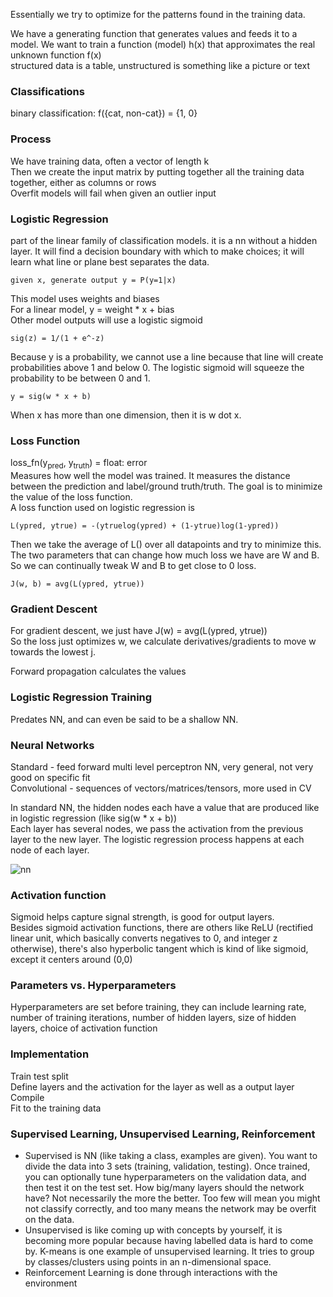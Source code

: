 Essentially we try to optimize for the patterns found in the training data. 

We have a generating function that generates values and feeds it to a model. 
We want to train a function (model) h(x) that approximates the real unknown function f(x)  
structured data is a table, unstructured is something like a picture or text

### Classifications
binary classification: f({cat, non-cat}) = {1, 0}

### Process
We have training data, often a vector of length k  
Then we create the input matrix by putting together all the training data together, either as columns or rows  
Overfit models will fail when given an outlier input

### Logistic Regression
part of the linear family of classification models. it is a nn without a hidden layer. It will find a decision boundary with which to make choices; it will learn what line or plane best separates the data. 
```
given x, generate output y = P(y=1|x)
```
This model uses weights and biases  
For a linear model, y = weight * x + bias  
Other model outputs will use a logistic sigmoid  
```
sig(z) = 1/(1 + e^-z)
```
Because y is a probability, we cannot use a line because that line will create probabilities above 1 and below 0. The logistic sigmoid will squeeze the probability to be between 0 and 1.  
```
y = sig(w * x + b)
```
When x has more than one dimension, then it is w dot x.  

### Loss Function
loss_fn(y<sub>pred</sub>, y<sub>truth</sub>) = float: error  
Measures how well the model was trained. It measures the distance between the prediction and label/ground truth/truth. The goal is to minimize the value of the loss function.  
A loss function used on logistic regression is  
```
L(ypred, ytrue) = -(ytruelog(ypred) + (1-ytrue)log(1-ypred))
```  
Then we take the average of L() over all datapoints and try to minimize this. The two parameters that can change how much loss we have are W and B. So we can continually tweak W and B to get close to 0 loss.  
```
J(w, b) = avg(L(ypred, ytrue))
```

### Gradient Descent
For gradient descent, we just have J(w) = avg(L(ypred, ytrue))  
So the loss just optimizes w, we calculate derivatives/gradients to move w towards the lowest j. 

Forward propagation calculates the values

### Logistic Regression Training
Predates NN, and can even be said to be a shallow NN. 

### Neural Networks
Standard - feed forward multi level perceptron NN, very general, not very good on specific fit  
Convolutional - sequences of vectors/matrices/tensors, more used in CV  

In standard NN, the hidden nodes each have a value that are produced like in logistic regression (like sig(w * x + b))  
Each layer has several nodes, we pass the activation from the previous layer to the new layer. The logistic regression process happens at each node of each layer. 

![nn](/nn.png)

### Activation function
Sigmoid helps capture signal strength, is good for output layers.  
Besides sigmoid activation functions, there are others like ReLU (rectified linear unit, which basically converts negatives to 0, and integer z otherwise), there's also hyperbolic tangent which is kind of like sigmoid, except it centers around (0,0)

### Parameters vs. Hyperparameters
Hyperparameters are set before training, they can include learning rate, number of training iterations, number of hidden layers, size of hidden layers, choice of activation function

### Implementation
Train test split  
Define layers and the activation for the layer as well as a output layer  
Compile  
Fit to the training data  

### Supervised Learning, Unsupervised Learning, Reinforcement
- Supervised is NN (like taking a class, examples are given). You want to divide the data into 3 sets (training, validation, testing). Once trained, you can optionally tune hyperparameters on the validation data, and then test it on the test set. How big/many layers should the network have? Not necessarily the more the better. Too few will mean you might not classify correctly, and too many means the network may be overfit on the data. 
- Unsupervised is like coming up with concepts by yourself, it is becoming more popular because having labelled data is hard to come by. K-means is one example of unsupervised learning. It tries to group by classes/clusters using points in an n-dimensional space. 
- Reinforcement Learning is done through interactions with the environment  